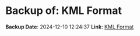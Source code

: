 # Backup of: KML Format

**Backup Date**: 2024-12-10 12:24:37
**Link**: [KML Format](https://przemienniki.net/export/przemienniki.kml)
